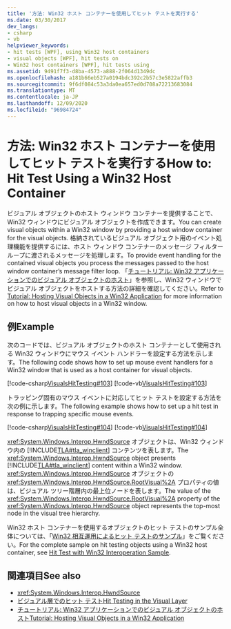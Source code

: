 ```yaml
---
title: '方法: Win32 ホスト コンテナーを使用してヒット テストを実行する'
ms.date: 03/30/2017
dev_langs:
- csharp
- vb
helpviewer_keywords:
- hit tests [WPF], using Win32 host containers
- visual objects [WPF], hit tests on
- Win32 host containers [WPF], hit tests using
ms.assetid: 9491f7f3-d8ba-4573-a888-2f064d1349dc
ms.openlocfilehash: a181b66eb527a0194bdc392c2b57c3e5822affb3
ms.sourcegitcommit: 9f6df084c53a3da0ea657ed0d708a72213683084
ms.translationtype: MT
ms.contentlocale: ja-JP
ms.lasthandoff: 12/09/2020
ms.locfileid: "96984724"
---
```

# <a name="how-to-hit-test-using-a-win32-host-container"></a><span data-ttu-id="7e77e-102">方法: Win32 ホスト コンテナーを使用してヒット テストを実行する</span><span class="sxs-lookup"><span data-stu-id="7e77e-102">How to: Hit Test Using a Win32 Host Container</span></span>
<span data-ttu-id="7e77e-103">ビジュアル オブジェクトのホスト ウィンドウ コンテナーを提供することで、Win32 ウィンドウにビジュアル オブジェクトを作成できます。</span><span class="sxs-lookup"><span data-stu-id="7e77e-103">You can create visual objects within a Win32 window by providing a host window container for the visual objects.</span></span> <span data-ttu-id="7e77e-104">格納されているビジュアル オブジェクト用のイベント処理機能を提供するには、ホスト ウィンドウ コンテナーのメッセージ フィルター ループに渡されるメッセージを処理します。</span><span class="sxs-lookup"><span data-stu-id="7e77e-104">To provide event handling for the contained visual objects you process the messages passed to the host window container’s message filter loop.</span></span> <span data-ttu-id="7e77e-105">「[チュートリアル: Win32 アプリケーションでのビジュアル オブジェクトのホスト](tutorial-hosting-visual-objects-in-a-win32-application.md)」を参照し、Win32 ウィンドウでビジュアル オブジェクトをホストする方法の詳細を確認してください。</span><span class="sxs-lookup"><span data-stu-id="7e77e-105">Refer to [Tutorial: Hosting Visual Objects in a Win32 Application](tutorial-hosting-visual-objects-in-a-win32-application.md) for more information on how to host visual objects in a Win32 window.</span></span>  
  
## <a name="example"></a><span data-ttu-id="7e77e-106">例</span><span class="sxs-lookup"><span data-stu-id="7e77e-106">Example</span></span>  
 <span data-ttu-id="7e77e-107">次のコードでは、ビジュアル オブジェクトのホスト コンテナーとして使用される Win32 ウィンドウにマウス イベント ハンドラーを設定する方法を示します。</span><span class="sxs-lookup"><span data-stu-id="7e77e-107">The following code shows how to set up mouse event handlers for a Win32 window that is used as a host container for visual objects.</span></span>  
  
 [!code-csharp[VisualsHitTesting#103](~/samples/snippets/csharp/VS_Snippets_Wpf/VisualsHitTesting/CSharp/MyWindow.cs#103)]
 [!code-vb[VisualsHitTesting#103](~/samples/snippets/visualbasic/VS_Snippets_Wpf/VisualsHitTesting/VisualBasic/MyWindow.vb#103)]  
  
 <span data-ttu-id="7e77e-108">トラッピング固有のマウス イベントに対応してヒット テストを設定する方法を次の例に示します。</span><span class="sxs-lookup"><span data-stu-id="7e77e-108">The following example shows how to set up a hit test in response to trapping specific mouse events.</span></span>  
  
 [!code-csharp[VisualsHitTesting#104](~/samples/snippets/csharp/VS_Snippets_Wpf/VisualsHitTesting/CSharp/MyCircle.cs#104)]
 [!code-vb[VisualsHitTesting#104](~/samples/snippets/visualbasic/VS_Snippets_Wpf/VisualsHitTesting/VisualBasic/MyCircle.vb#104)]  
  
 <span data-ttu-id="7e77e-109"><xref:System.Windows.Interop.HwndSource> オブジェクトは、Win32 ウィンドウ内の [!INCLUDE[TLA#tla_winclient](../../../includes/tlasharptla-winclient-md.md)] コンテンツを表します。</span><span class="sxs-lookup"><span data-stu-id="7e77e-109">The <xref:System.Windows.Interop.HwndSource> object presents [!INCLUDE[TLA#tla_winclient](../../../includes/tlasharptla-winclient-md.md)] content within a Win32 window.</span></span> <span data-ttu-id="7e77e-110"><xref:System.Windows.Interop.HwndSource> オブジェクトの <xref:System.Windows.Interop.HwndSource.RootVisual%2A> プロパティの値は、ビジュアル ツリー階層内の最上位ノードを表します。</span><span class="sxs-lookup"><span data-stu-id="7e77e-110">The value of the <xref:System.Windows.Interop.HwndSource.RootVisual%2A> property of the <xref:System.Windows.Interop.HwndSource> object represents the top-most node in the visual tree hierarchy.</span></span>  
  
 <span data-ttu-id="7e77e-111">Win32 ホスト コンテナーを使用するオブジェクトのヒット テストのサンプル全体については、「[Win32 相互運用によるヒット テストのサンプル](https://github.com/microsoft/WPF-Samples/tree/master/Visual%20Layer/VisualsHitTesting)」をご覧ください。</span><span class="sxs-lookup"><span data-stu-id="7e77e-111">For the complete sample on hit testing objects using a Win32 host container, see [Hit Test with Win32 Interoperation Sample](https://github.com/microsoft/WPF-Samples/tree/master/Visual%20Layer/VisualsHitTesting).</span></span>  
  
## <a name="see-also"></a><span data-ttu-id="7e77e-112">関連項目</span><span class="sxs-lookup"><span data-stu-id="7e77e-112">See also</span></span>

- <xref:System.Windows.Interop.HwndSource>
- [<span data-ttu-id="7e77e-113">ビジュアル層でのヒット テスト</span><span class="sxs-lookup"><span data-stu-id="7e77e-113">Hit Testing in the Visual Layer</span></span>](hit-testing-in-the-visual-layer.md)
- [<span data-ttu-id="7e77e-114">チュートリアル: Win32 アプリケーションでのビジュアル オブジェクトのホスト</span><span class="sxs-lookup"><span data-stu-id="7e77e-114">Tutorial: Hosting Visual Objects in a Win32 Application</span></span>](tutorial-hosting-visual-objects-in-a-win32-application.md)
